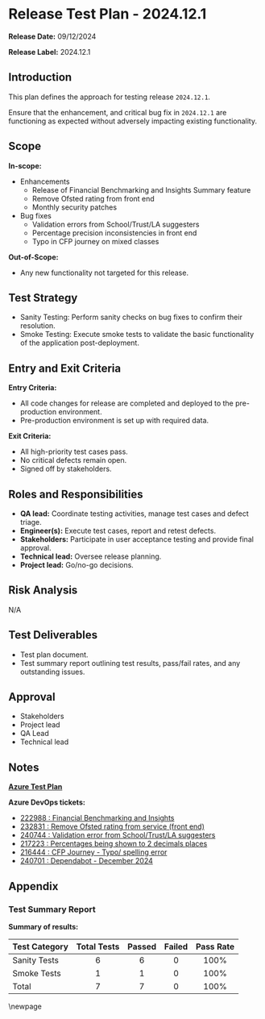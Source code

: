 # Release Test Plan - 2024.12.1

**Release Date:** 09/12/2024

**Release Label:** 2024.12.1

## Introduction

This plan defines the approach for testing release `2024.12.1`.

Ensure that the enhancement, and critical bug fix in `2024.12.1` are functioning as expected without adversely impacting existing
functionality.

## Scope

**In-scope:**

- Enhancements
  - Release of Financial Benchmarking and Insights Summary feature
  - Remove Ofsted rating from front end
  - Monthly security patches
- Bug fixes
  - Validation errors from School/Trust/LA suggesters
  - Percentage precision inconsistencies in front end
  - Typo in CFP journey on mixed classes

**Out-of-Scope:**

- Any new functionality not targeted for this release.

## Test Strategy

- Sanity Testing: Perform sanity checks on bug fixes to confirm their resolution.
- Smoke Testing: Execute smoke tests to validate the basic functionality of the application post-deployment.

## Entry and Exit Criteria

**Entry Criteria:**

- All code changes for release are completed and deployed to the pre-production environment.
- Pre-production environment is set up with required data.

**Exit Criteria:**

- All high-priority test cases pass.
- No critical defects remain open.
- Signed off by stakeholders.

## Roles and Responsibilities

- **QA lead:** Coordinate testing activities, manage test cases and defect triage.
- **Engineer(s):** Execute test cases, report and retest defects.
- **Stakeholders:** Participate in user acceptance testing and provide final approval.
- **Technical lead:** Oversee release planning.
- **Project lead:** Go/no-go decisions.

## Risk Analysis

N/A

## Test Deliverables

- Test plan document.
- Test summary report outlining test results, pass/fail rates, and any outstanding issues.

## Approval

- Stakeholders
- Project lead
- QA Lead
- Technical lead

## Notes

**[Azure Test Plan](https://dfe-ssp.visualstudio.com/s198-DfE-Benchmarking-service/_testPlans/define?planId=241361&suiteId=241362)**

**Azure DevOps tickets:**

- [222988 : Financial Benchmarking and Insights](https://dfe-ssp.visualstudio.com/s198-DfE-Benchmarking-service/_workitems/edit/222988)
- [232831 : Remove Ofsted rating from service (front end)](https://dfe-ssp.visualstudio.com/s198-DfE-Benchmarking-service/_workitems/edit/239852)
- [240744 : Validation error from School/Trust/LA suggesters](https://dfe-ssp.visualstudio.com/s198-DfE-Benchmarking-service/_workitems/edit/240744)
- [217223 : Percentages being shown to 2 decimals places](https://dfe-ssp.visualstudio.com/s198-DfE-Benchmarking-service/_workitems/edit/217223)
- [216444 : CFP Journey - Typo/ spelling error](https://dfe-ssp.visualstudio.com/s198-DfE-Benchmarking-service/_workitems/edit/216444)
- [240701 : Dependabot - December 2024](https://dfe-ssp.visualstudio.com/s198-DfE-Benchmarking-service/_workitems/edit/240701)

## Appendix

### Test Summary Report

**Summary of results:**

| Test Category | Total Tests | Passed | Failed | Pass Rate |
|---------------|:-----------:|:------:|:------:|:---------:|
| Sanity Tests  |      6      |   6    |   0    |   100%    |
| Smoke Tests   |      1      |   1    |   0    |   100%    |
| Total         |      7      |   7    |   0    |   100%    |

<!-- Leave the rest of this page blank -->
\newpage
